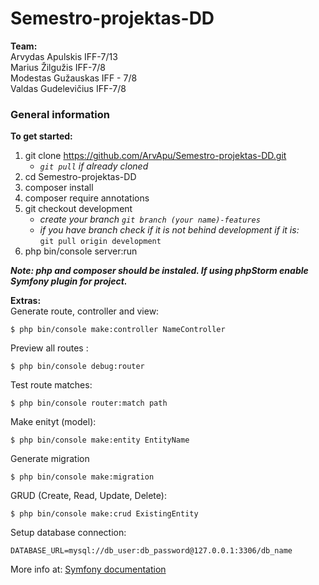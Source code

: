 # Semestro-projektas-DD

**Team:**  
Arvydas Apulskis IFF-7/13  
Marius Žilgužis IFF-7/8   
Modestas Gužauskas IFF - 7/8  
Valdas Gudelevičius IFF-7/8  

### General information
**To get started:**  
1. git clone https://github.com/ArvApu/Semestro-projektas-DD.git
    * *```git pull``` if already cloned* 
1. cd Semestro-projektas-DD 
1. composer install  
1. composer require annotations
1. git checkout development
   * *create your branch ```git branch (your name)-features```*
   * *if you have branch check if it is not behind development if it is:*  
   ```git pull origin development``` 
1. php bin/console server:run  

_**Note: php and composer should be instaled. If using phpStorm enable Symfony plugin for project.**_    

**Extras:**  
Generate route, controller and view:
```
$ php bin/console make:controller NameController
```

Preview all routes :  
```
$ php bin/console debug:router
```

Test route matches:  
```
$ php bin/console router:match path
```

Make enityt (model):
```
$ php bin/console make:entity EntityName
```

Generate migration
```
$ php bin/console make:migration
```

GRUD (Create, Read, Update, Delete):
```
$ php bin/console make:crud ExistingEntity
```

Setup database connection:
```
DATABASE_URL=mysql://db_user:db_password@127.0.0.1:3306/db_name
```  
More info at:
[Symfony documentation](https://symfony.com/)
